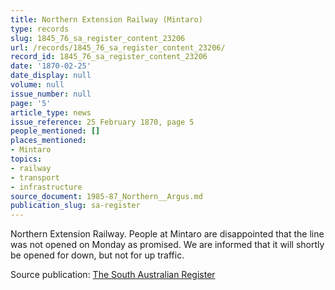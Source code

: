 ```yaml
---
title: Northern Extension Railway (Mintaro)
type: records
slug: 1845_76_sa_register_content_23206
url: /records/1845_76_sa_register_content_23206/
record_id: 1845_76_sa_register_content_23206
date: '1870-02-25'
date_display: null
volume: null
issue_number: null
page: '5'
article_type: news
issue_reference: 25 February 1870, page 5
people_mentioned: []
places_mentioned:
- Mintaro
topics:
- railway
- transport
- infrastructure
source_document: 1985-87_Northern__Argus.md
publication_slug: sa-register
---
```


Northern Extension Railway.  People at Mintaro are disappointed that the line was not opened on Monday as promised.  We are informed that it will shortly be opened for down, but not for up traffic.

Source publication: [The South Australian Register](/publications/sa-register/)
